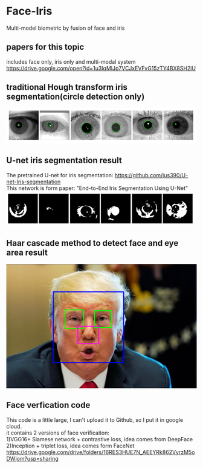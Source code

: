 # Face-Iris
Multi-model biometric by fusion of face and iris

## papers for this topic  
includes face only, iris only and multi-modal system   
https://drive.google.com/open?id=1u3IqMlJp7VCJxEVFvG15zTY4BX8SH2lU

## traditional Hough transform iris segmentation(circle detection only)
![](https://github.com/stephenkung/Face-Iris/blob/master/pics/0.PNG)

## U-net iris segmentation result
The pretrained U-net for iris segmentation: https://github.com/jus390/U-net-Iris-segmentation     
This network is form paper: "End-to-End Iris Segmentation Using U-Net"     
![](https://github.com/stephenkung/Face-Iris/blob/master/pics/1.PNG)

## Haar cascade method to detect face and eye area result
![](https://github.com/stephenkung/Face-Iris/blob/master/pics/2.PNG)

## Face verfication code     
This code is a little large, I can't upload it to Github, so I put it in google cloud.    
it contains 2 versions of face verificaiton:      
1)VGG16+ Siamese network + contrastive loss, idea comes from DeepFace        
2)Inception + triplet loss, idea comes form FaceNet        
https://drive.google.com/drive/folders/16RES3HUE7N_AEEYRk862VyrzM5oDWjom?usp=sharing
